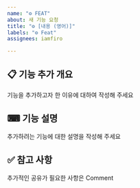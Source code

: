 ```yaml
---
name: "⚙️ FEAT"
about: 새 기능 요청
title: "⚙️ [내용 (영어)]"
labels: "⚙️ Feat"
assignees: iamfiro

---
```


## 📋 기능 추가 개요

기능을 추가하고자 한 이유에 대하여 작성해 주세요

## ⌨ 기능 설명

추가하려는 기능에 대한 설명을 작성해 주세요

## ✅ 참고 사항

추가적인 공유가 필요한 사항은 Comment
